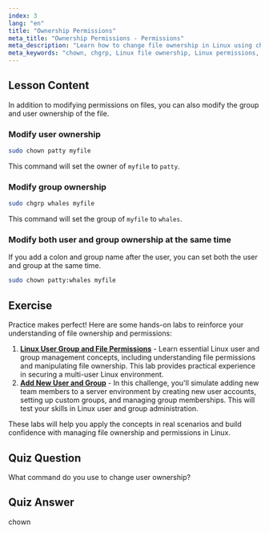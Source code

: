 ```yaml
---
index: 3
lang: "en"
title: "Ownership Permissions"
meta_title: "Ownership Permissions - Permissions"
meta_description: "Learn how to change file ownership in Linux using chown and chgrp commands. Understand user and group permissions with this beginner-friendly Linux tutorial."
meta_keywords: "chown, chgrp, Linux file ownership, Linux permissions, Linux commands, beginner Linux, Linux tutorial, Linux guide"
---
```


## Lesson Content

In addition to modifying permissions on files, you can also modify the group and user ownership of the file.

### Modify user ownership

```bash
sudo chown patty myfile
```

This command will set the owner of `myfile` to `patty`.

### Modify group ownership

```bash
sudo chgrp whales myfile
```

This command will set the group of `myfile` to `whales`.

### Modify both user and group ownership at the same time

If you add a colon and group name after the user, you can set both the user and group at the same time.

```bash
sudo chown patty:whales myfile
```

## Exercise

Practice makes perfect! Here are some hands-on labs to reinforce your understanding of file ownership and permissions:

1. **[Linux User Group and File Permissions](https://labex.io/labs/linux-linux-user-group-and-file-permissions-18002)** - Learn essential Linux user and group management concepts, including understanding file permissions and manipulating file ownership. This lab provides practical experience in securing a multi-user Linux environment.
2. **[Add New User and Group](https://labex.io/labs/linux-add-new-user-and-group-17987)** - In this challenge, you'll simulate adding new team members to a server environment by creating new user accounts, setting up custom groups, and managing group memberships. This will test your skills in Linux user and group administration.

These labs will help you apply the concepts in real scenarios and build confidence with managing file ownership and permissions in Linux.

## Quiz Question

What command do you use to change user ownership?

## Quiz Answer

chown
